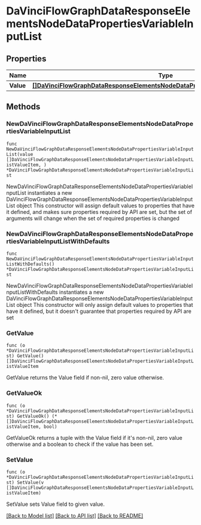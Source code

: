 # DaVinciFlowGraphDataResponseElementsNodeDataPropertiesVariableInputList

## Properties

Name | Type | Description | Notes
------------ | ------------- | ------------- | -------------
**Value** | [**[]DaVinciFlowGraphDataResponseElementsNodeDataPropertiesVariableInputListValueItem**](DaVinciFlowGraphDataResponseElementsNodeDataPropertiesVariableInputListValueItem.md) |  | 

## Methods

### NewDaVinciFlowGraphDataResponseElementsNodeDataPropertiesVariableInputList

`func NewDaVinciFlowGraphDataResponseElementsNodeDataPropertiesVariableInputList(value []DaVinciFlowGraphDataResponseElementsNodeDataPropertiesVariableInputListValueItem, ) *DaVinciFlowGraphDataResponseElementsNodeDataPropertiesVariableInputList`

NewDaVinciFlowGraphDataResponseElementsNodeDataPropertiesVariableInputList instantiates a new DaVinciFlowGraphDataResponseElementsNodeDataPropertiesVariableInputList object
This constructor will assign default values to properties that have it defined,
and makes sure properties required by API are set, but the set of arguments
will change when the set of required properties is changed

### NewDaVinciFlowGraphDataResponseElementsNodeDataPropertiesVariableInputListWithDefaults

`func NewDaVinciFlowGraphDataResponseElementsNodeDataPropertiesVariableInputListWithDefaults() *DaVinciFlowGraphDataResponseElementsNodeDataPropertiesVariableInputList`

NewDaVinciFlowGraphDataResponseElementsNodeDataPropertiesVariableInputListWithDefaults instantiates a new DaVinciFlowGraphDataResponseElementsNodeDataPropertiesVariableInputList object
This constructor will only assign default values to properties that have it defined,
but it doesn't guarantee that properties required by API are set

### GetValue

`func (o *DaVinciFlowGraphDataResponseElementsNodeDataPropertiesVariableInputList) GetValue() []DaVinciFlowGraphDataResponseElementsNodeDataPropertiesVariableInputListValueItem`

GetValue returns the Value field if non-nil, zero value otherwise.

### GetValueOk

`func (o *DaVinciFlowGraphDataResponseElementsNodeDataPropertiesVariableInputList) GetValueOk() (*[]DaVinciFlowGraphDataResponseElementsNodeDataPropertiesVariableInputListValueItem, bool)`

GetValueOk returns a tuple with the Value field if it's non-nil, zero value otherwise
and a boolean to check if the value has been set.

### SetValue

`func (o *DaVinciFlowGraphDataResponseElementsNodeDataPropertiesVariableInputList) SetValue(v []DaVinciFlowGraphDataResponseElementsNodeDataPropertiesVariableInputListValueItem)`

SetValue sets Value field to given value.



[[Back to Model list]](../README.md#documentation-for-models) [[Back to API list]](../README.md#documentation-for-api-endpoints) [[Back to README]](../README.md)


